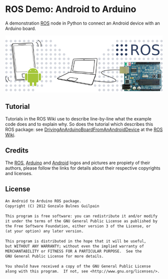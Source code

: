 ROS Demo: Android to Arduino
============================

A demonstration [ROS][ros] node in Python to connect an Android device with an Arduino board.

  [ros]: http://www.ros.org
  [tutorial]: http://wiki.ros.org/android_sensors_driver/Tutorials/DrivingAnArduinoBoardFromAnAndroidDevice

<img src="assets/system-overview.png" alt=""/>

Tutorial
--------

Tutorials in the ROS Wiki use to describe line-by-line what the example code does and to explain why. So does the tutorial which describes this ROS package: see [DrivingAnArduinoBoardFromAnAndroidDevice][tutorial] at the [ROS Wiki][wiki].

  [wiki]: http://wiki.ros.org

Credits
-------

The [ROS][ros-credit], [Arduino][arduino-credit] and [Android][android-credit] logos and pictures are propiety of their authors, please follow the links for details about their respective copyrights and licenses. 

  [ros-credit]: http://www.ros.org/_wiki/images/ros_org.png
  [android-credit]:  http://en.wikipedia.org/wiki/File:Android_robot.svg
  [arduino-credit]: http://en.wikipedia.org/wiki/File:Arduino_Duemilanove_2009b.jpg

License
-------

    An Android to Arduino ROS package.
    Copyright (C) 2012 Gonzalo Bulnes Guilpain

    This program is free software: you can redistribute it and/or modify
    it under the terms of the GNU General Public License as published by
    the Free Software Foundation, either version 3 of the License, or
    (at your option) any later version.

    This program is distributed in the hope that it will be useful,
    but WITHOUT ANY WARRANTY; without even the implied warranty of
    MERCHANTABILITY or FITNESS FOR A PARTICULAR PURPOSE.  See the
    GNU General Public License for more details.

    You should have received a copy of the GNU General Public License
    along with this program.  If not, see <http://www.gnu.org/licenses/>.

